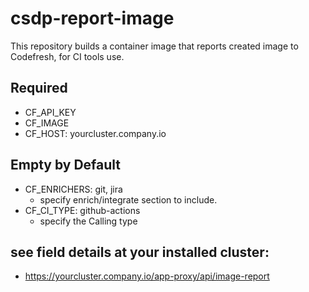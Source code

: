 # csdp-report-image
This repository builds a container image that reports created image to Codefresh, for CI tools use.

## Required
* CF_API_KEY
* CF_IMAGE
* CF_HOST:  yourcluster.company.io

## Empty by Default
* CF_ENRICHERS: git, jira
  * specify enrich/integrate section to include. 
* CF_CI_TYPE: github-actions
  * specify the Calling type
  
## see field details at your installed cluster: 
* https://yourcluster.company.io/app-proxy/api/image-report
